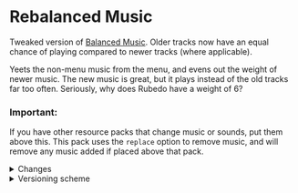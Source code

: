 # Rebalanced Music
Tweaked version of [Balanced Music](https://modrinth.com/resourcepack/balanced-music). Older tracks now have an equal chance of playing compared to newer tracks (where applicable).

Yeets the non-menu music from the menu, and evens out the weight of newer music. The new music is great, but it plays instead of the old tracks far too often. Seriously, why does Rubedo have a weight of 6?
### Important:

If you have other resource packs that change music or sounds, put them above this. This pack uses the `replace` option to remove music, and will remove any music added if placed above that pack.
<details>
<summary>Changes</summary>
  
  Entries in **bold** are subject to change.
  
  Entries in _italics_ are not applicable as of the latest Minecraft: Java Edition snapshot.
  
  Entries in ~~strikethrough~~ are not applicable as of the latest stable Minecraft: Java Edition version.
  
  Menu Music: Menu Music + Update Music -> Menu Music (1.18+)
  
  Basalt Deltas: So Below weight 7 -> 1 (1.16+)
  
  Crimson Forests: Chrysopoeia weight 7 -> 1 (1.16+)
  
  Nether Wastes: Rubedo weight 6 -> 1 (1.16+)
  
  Soul Sand Valley: So Below weight 7 -> 1 (1.16+)
  
  Badlands: Crescent Dunes weight 2 -> 1 (1.20+)
  
  Bamboo Jungle: Bromeliad weight 2 -> 1 (1.20+)
  
  Cherry Grove:
  * Below and Above weight 2 -> 1 (1.21.6+)
  * ~~_Bromeliad weight 3 -> 1 (1.20-1.21.5)_~~
  * ~~_Echo in the Wind weight 3 -> 1 (1.20-1.21.5)_~~
  * ~~_Featherfall 3 -> 1 (1.21-1.21.5)_~~
  
  Desert:
  * ~~_Crescent Dunes weight 3 -> 1 (1.20-1.21.5)_~~
  * Fireflies weight 2 -> 1 (1.21.6+)
  
  Dripstone Caves:
  * Eld Unknown weight 2 -> 1 (1.21+)
  * Endless weight 2 -> 1 (1.21+)
  * pokopoko weight 2 -> 1 (1.21+)
  * Wending weight 2 -> 1 (1.18+)
  
  Flower Forest: Featherfall weight 2 -> 1 (1.21+)
  
  Forest: Broken Clocks weight 2 -> 1 (1.21.6+)
  
  Frozen Peaks: Stand Tall weight 2 -> 1 (1.18+)
  
  Grove: Lilypad weight 2 -> 1 (1.21.6+)
  
  Lush Caves:
  * ~~_Aerie weight 1 -> 2 (1.19-1.21.5)_~~
  * ~~_Firebugs weight 1 -> 2 (1.19-1.21.5)_~~
  * ~~_Labyrinthine weight 1 -> 2 (1.19-1.21.5)_~~
  * ~~_Left To Bloom weight 2 -> 1 (1.18-1.18.2)_~~
  * ~~_Left To Bloom weight 4 -> 2 (1.19-1.21.5)_~~
  * O's Piano weight 2 -> 1 (1.21.6+)
  
  Jungle: Bromeliad weight 3 -> 1 (1.20+)

  Meadow: One More Day weight 2 -> 1 (1.18+)
  
  Old Growth Taiga:
  * Aerie weight 1 -> 3 (1.19+)
  * Firebugs weight 1 -> 3 (1.19+)
  * Labyrinthine weight 1 -> 3 (1.19+)
  
  Sparse Jungle: Bromeliad weight 2 -> 1 (1.20+)

  Stony Peaks:
  * Eld Unknown weight 2 -> 1 (1.21+)
  * Stand Tall weight 2 -> 1 (1.18+)
</details>
<details>
<summary>Versioning scheme</summary>
  
  The version name consists of the minimum supported stable Minecraft: Java Edition version followed by the iteration of the resource pack for that version of Minecraft: Java Edition. If there is no supported stable Minecraft: Java Edition version, then the minimum supported Minecraft: Java Edition version is used instead.

  For example, version 1.16.2 v1 means that it is the first iteration of the resource pack to support at least Minecraft: Java Edition version 1.16.2. Meanwhile, version 21w39a v2 means that it is the second iteration of the resource pack to support at least Minecraft: Java Edition version 21w39a.

  The maximum supported Minecraft: Java Edition version is specified in the changelog of the respective version of the resource pack.
</details>